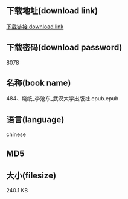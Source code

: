 ## 下载地址(download link)
[下载链接 download link](https://voluble-croquembouche-d321dc.netlify.app/?s=484%E3%80%81%E7%83%A7%E7%BA%B8_%E6%9D%8E%E6%B2%A7%E4%B8%9C_%E6%AD%A6%E6%B1%89%E5%A4%A7%E5%AD%A6%E5%87%BA%E7%89%88%E7%A4%BE.epub)

## 下载密码(download password)
8078

## 名称(book name)
484、烧纸_李沧东_武汉大学出版社.epub.epub

## 语言(language)
chinese

## MD5


## 大小(filesize)
240.1 KB
